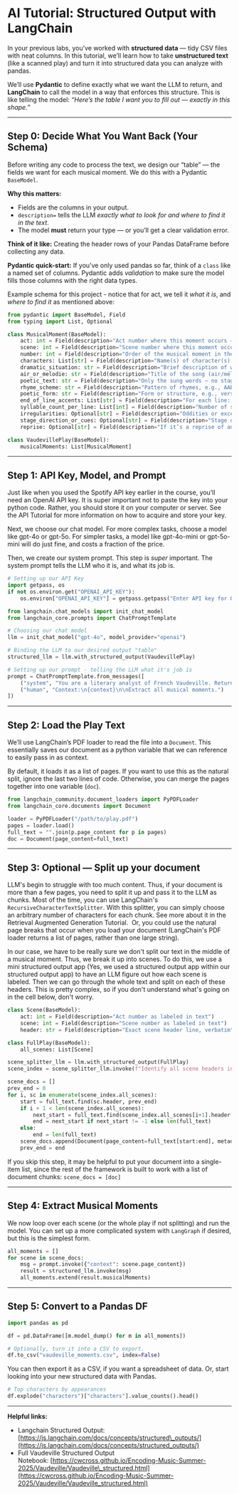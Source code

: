# AI Tutorial: Structured Output with LangChain 

In your previous labs, you’ve worked with **structured data** — tidy CSV files with neat columns. In this tutorial, we’ll learn how to take **unstructured text** (like a scanned play) and turn it into structured data you can analyze with pandas.

We’ll use **Pydantic** to define exactly what we want the LLM to return, and **LangChain** to call the model in a way that enforces this structure. This is like telling the model: *“Here’s the table I want you to fill out — exactly in this shape.”*

---

## Step 0: Decide What You Want Back (Your Schema)

Before writing any code to process the text, we design our “table” — the fields we want for each musical moment. We do this with a Pydantic `BaseModel`.

**Why this matters:**

- Fields are the columns in your output.
- `description=` tells the LLM *exactly what to look for and where to find it in the text*.
- The model **must** return your type — or you’ll get a clear validation error.

**Think of it like:** Creating the header rows of your Pandas DataFrame before collecting any data.

**Pydantic quick-start:** If you’ve only used pandas so far, think of a `class` like a named set of columns. Pydantic adds *validation* to make sure the model fills those columns with the right data types.

Example schema for this project - notice that for act, we tell it *what it is*, and *where to find it* as mentioned above:

```python
from pydantic import BaseModel, Field
from typing import List, Optional

class MusicalMoment(BaseModel):
    act: int = Field(description="Act number where this moment occurs — labeled at the top of the act or scene")
    scene: int = Field(description="Scene number where this moment occurs — labeled at the top of the scene")
    number: int = Field(description="Order of the musical moment in the scene (1, 2, 3...) ")
    characters: List[str] = Field(description="Name(s) of character(s) performing")
    dramatic_situation: str = Field(description="Brief description of what’s happening dramatically")
    air_or_melodie: str = Field(description="Title of the song (air/mélodie) as labeled in the text")
    poetic_text: str = Field(description="Only the sung words — no stage directions")
    rhyme_scheme: str = Field(description="Pattern of rhymes, e.g., AABB")
    poetic_form: str = Field(description="Form or structure, e.g., verse + refrain")
    end_of_line_accents: List[str] = Field(description="For each line: masculine or féminine")
    syllable_count_per_line: List[int] = Field(description="Number of syllables per line; watch for contractions/dialect")
    irregularities: Optional[str] = Field(description="Oddities or exceptions")
    stage_direction_or_cues: Optional[str] = Field(description="Stage directions or cues linked to the song")
    reprise: Optional[str] = Field(description="If it’s a reprise of an earlier number")

class VaudevillePlay(BaseModel):
    musicalMoments: List[MusicalMoment]
```

---

## Step 1: API Key, Model, and Prompt

Just like when you used the Spotify API key earlier in the course, you’ll need an OpenAI API key. It is super important not to paste the key into your python code. Rather, you should store it on your computer or server. See the API Tutorial for more information on how to acquire and store your key.

Next, we choose our chat model. For more complex tasks, choose a model like gpt-4o or gpt-5o. For simpler tasks, a model like gpt-4o-mini or gpt-5o-mini will do just fine, and costs a fraction of the price. 

Then, we create our system prompt. This step is *super* important. The system prompt tells the LLM who it is, and what its job is. 

```python
# Setting up our API Key
import getpass, os
if not os.environ.get("OPENAI_API_KEY"):
    os.environ["OPENAI_API_KEY"] = getpass.getpass("Enter API key for OpenAI: ")

from langchain.chat_models import init_chat_model
from langchain_core.prompts import ChatPromptTemplate

# Choosing our chat model
llm = init_chat_model("gpt-4o", model_provider="openai")

# Binding the LLM to our desired output "table"
structured_llm = llm.with_structured_output(VaudevillePlay)

# Setting up our prompt - telling the LLM what it's job is
prompt = ChatPromptTemplate.from_messages([
    ("system", "You are a literary analyst of French Vaudeville. Return a VaudevillePlay object with all musical moments."),
    ("human", "Context:\n{context}\n\nExtract all musical moments.")
])
```

---

## Step 2: Load the Play Text

We’ll use LangChain’s PDF loader to read the file into a `Document`. This essentially saves our document as a python variable that we can reference to easily pass in as context.

By default, it loads it as a list of pages. If you want to use this as the natural split, ignore the last two lines of code. Otherwise, you can merge the pages together into one variable (`doc`). 

```python
from langchain_community.document_loaders import PyPDFLoader
from langchain_core.documents import Document

loader = PyPDFLoader("/path/to/play.pdf")
pages = loader.load()
full_text = "".join(p.page_content for p in pages)
doc = Document(page_content=full_text)
```

---

## Step 3: Optional — Split up your document

LLM's begin to struggle with too much content. Thus, if your document is more than a few pages, you need to split it up and pass it to the LLM as chunks. Most of the time, you can use LangChain's `RecursiveCharacterTextSplitter`. With this splitter, you can simply choose an arbitrary number of characters for each chunk. See more about it in the Retrieval Augmented Generation Tutorial.  Or, you could use the natural page breaks that occur when you load your document (LangChain's PDF loader returns a list of pages, rather than one large string).

&#x20;

In our case, we have to be really sure we don't split our text in the middle of a musical moment. Thus, we break it up into scenes. To do this, we use a mini structured output app (Yes, we used a structured output app within our structured output app) to have an LLM figure out how each scene is labeled. Then we can go through the whole text and split on each of these headers. This is pretty complex, so if you don't understand what's going on in the cell below, don't worry. 

```python
class Scene(BaseModel):
    act: int = Field(description="Act number as labeled in text")
    scene: int = Field(description="Scene number as labeled in text")
    header: str = Field(description="Exact scene header line, verbatim")

class FullPlay(BaseModel):
    all_scenes: List[Scene]
```

```python
scene_splitter_llm = llm.with_structured_output(FullPlay)
scene_index = scene_splitter_llm.invoke(f"Identify all scene headers in:\n{full_text}")

scene_docs = []
prev_end = 0
for i, sc in enumerate(scene_index.all_scenes):
    start = full_text.find(sc.header, prev_end)
    if i + 1 < len(scene_index.all_scenes):
        next_start = full_text.find(scene_index.all_scenes[i+1].header, start)
        end = next_start if next_start != -1 else len(full_text)
    else:
        end = len(full_text)
    scene_docs.append(Document(page_content=full_text[start:end], metadata={"act": sc.act, "scene": sc.scene, "header": sc.header}))
    prev_end = end
```

If you skip this step, it may be helpful to put your document into a single-item list, since the rest of the framework is built to work with a list of document chunks: `scene_docs = [doc]`

---

## Step 4: Extract Musical Moments

We now loop over each scene (or the whole play if not splitting) and run the model. You can set up a more complicated system with `LangGraph` if desired, but this is the simplest form. 

```python
all_moments = []
for scene in scene_docs:
    msg = prompt.invoke({"context": scene.page_content})
    result = structured_llm.invoke(msg)
    all_moments.extend(result.musicalMoments)
```

---

## Step 5: Convert to a Pandas DF

```python
import pandas as pd

df = pd.DataFrame([m.model_dump() for m in all_moments])

# Optionally, turn it into a CSV to export.
df.to_csv("vaudeville_moments.csv", index=False)
```

You can then export it as a CSV, if you want a spreadsheet of data. Or, start looking into your new structured data with Pandas.

```python
# Top characters by appearances
df.explode("characters")["characters"].value_counts().head()
```

---



**Helpful links:**

- Langchain Structured Output: [https://js.langchain.com/docs/concepts/structured\_outputs/](https://js.langchain.com/docs/concepts/structured_outputs/)
- Full Vaudeville Structured Output Notebook: [https://cwcross.github.io/Encoding-Music-Summer-2025/Vaudeville/Vaudeville\_structured.html](https://cwcross.github.io/Encoding-Music-Summer-2025/Vaudeville/Vaudeville_structured.html)
